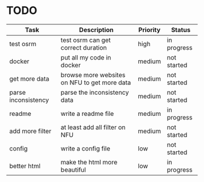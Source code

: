 # TODO
| Task | Description | Priority | Status |
|------|-------------|----------|--------|
| test osrm | test osrm can get correct duration | high | in progress |
| docker | put all my code in docker | medium | not started |
| get more data | browse more websites on NFU to get more data | medium | not started |
| parse inconsistency | parse the inconsistency data | medium | not started|
| readme | write a readme file | medium | in progress |
| add more filter | at least add all filter on NFU | medium | not started |
| config | write a config file | low | not started |
| better html | make the html more beautiful | low | in progress |
